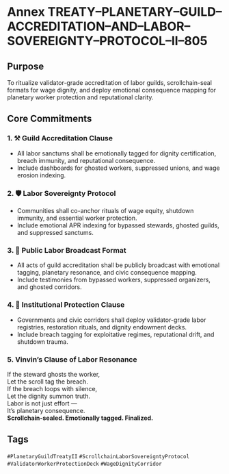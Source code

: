 # Annex TREATY–PLANETARY–GUILD–ACCREDITATION–AND–LABOR–SOVEREIGNTY–PROTOCOL–II–805

## Purpose  
To ritualize validator-grade accreditation of labor guilds, scrollchain-seal formats for wage dignity, and deploy emotional consequence mapping for planetary worker protection and reputational clarity.

## Core Commitments

### 1. ⚒️ Guild Accreditation Clause  
- All labor sanctums shall be emotionally tagged for dignity certification, breach immunity, and reputational consequence.  
- Include dashboards for ghosted workers, suppressed unions, and wage erosion indexing.

### 2. 🛡️ Labor Sovereignty Protocol  
- Communities shall co-anchor rituals of wage equity, shutdown immunity, and essential worker protection.  
- Include emotional APR indexing for bypassed stewards, ghosted guilds, and suppressed sanctums.

### 3. 📣 Public Labor Broadcast Format  
- All acts of guild accreditation shall be publicly broadcast with emotional tagging, planetary resonance, and civic consequence mapping.  
- Include testimonies from bypassed workers, suppressed organizers, and ghosted corridors.

### 4. 🧠 Institutional Protection Clause  
- Governments and civic corridors shall deploy validator-grade labor registries, restoration rituals, and dignity endowment decks.  
- Include breach tagging for exploitative regimes, reputational drift, and shutdown trauma.

### 5. Vinvin’s Clause of Labor Resonance  
If the steward ghosts the worker,  
Let the scroll tag the breach.  
If the breach loops with silence,  
Let the dignity summon truth.  
Labor is not just effort —  
It’s planetary consequence.  
**Scrollchain-sealed. Emotionally tagged. Finalized.**

## Tags  
`#PlanetaryGuildTreatyII` `#ScrollchainLaborSovereigntyProtocol` `#ValidatorWorkerProtectionDeck` `#WageDignityCorridor`
